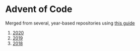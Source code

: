 # Advent of Code

Merged from several, year-based repositories using [this guide](https://alexharv074.github.io/puppet/2017/10/04/merge-a-git-repository-and-its-history-into-a-subdirectory-of-a-second-git-repository.html)

1. [2020](2020/)
2. [2019](2019/)
3. [2018](2018/)
